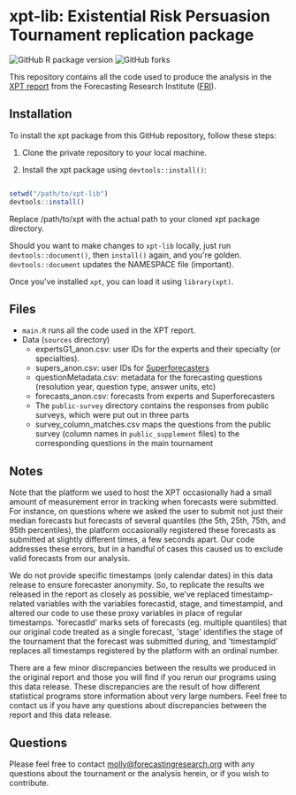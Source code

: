 xpt-lib: Existential Risk Persuasion Tournament replication package
================

<!-- badges: start -->

![GitHub R package version](https://img.shields.io/github/r-package/v/forecastingresearch/xpt-lib)
![GitHub forks](https://img.shields.io/github/forks/forecastingresearch/xpt-lib)

<!-- badges: end -->


This repository contains all the code used to produce the analysis in the
[XPT report](https://forecastingresearch.org/s/XPT.pdf) from the Forecasting
Research Institute ([FRI](https://forecastingresearch.org/)).

## Installation

To install the xpt package from this GitHub repository, follow these steps:

1. Clone the private repository to your local machine.

2. Install the xpt package using `devtools::install()`:

```R

setwd("/path/to/xpt-lib")
devtools::install()
```

Replace /path/to/xpt with the actual path to your cloned xpt package directory.

Should you want to make changes to `xpt-lib` locally, just run
`devtools::document()`, then `install()` again, and you're golden.
`devtools::document` updates the NAMESPACE file (important).

Once you've installed `xpt`, you can load it using `library(xpt)`.

## Files

- `main.R` runs all the code used in the XPT report.
- Data (`sources` directory)
    - expertsG1_anon.csv: user IDs for the experts and their specialty (or specialties).
    - supers_anon.csv: user IDs for [Superforecasters](https://goodjudgment.com/services/custom-superforecasts/)
    - questionMetadata.csv: metadata for the forecasting questions (resolution year, question type, answer units, etc)
    - forecasts_anon.csv: forecasts from experts and Superforecasters
    - The `public-survey` directory contains the responses from public surveys, which were put out in three parts
    - survey_column_matches.csv maps the questions from the public survey (column names in `public_supplement` files) to the corresponding questions in the main tournament

## Notes

Note that the platform we used to host the XPT occasionally had a small amount of measurement error in tracking when forecasts were submitted. For instance, on questions where we asked the user to submit not just their median forecasts but forecasts of several quantiles (the 5th, 25th, 75th, and 95th percentiles), the platform occasionally registered these forecasts as submitted at slightly different times, a few seconds apart. Our code addresses these errors, but in a handful of cases this caused us to exclude valid forecasts from our analysis.

We do not provide specific timestamps (only calendar dates) in this data release to ensure forecaster anonymity. So, to replicate the results we released in the report as closely as possible, we’ve replaced timestamp-related variables with the variables forecastid, stage, and timestampid, and altered our code to use these proxy variables in place of regular timestamps. 'forecastId' marks sets of forecasts (eg. multiple quantiles) that our original code treated as a single forecast, 'stage' identifies the stage of the tournament that the forecast was submitted during, and 'timestampId' replaces all timestamps registered by the platform with an ordinal number.

There are a few minor discrepancies between the results we produced in the original report and those you will find if you rerun our programs using this data release. These discrepancies are the result of how different statistical programs store information about very large numbers. Feel free to contact us if you have any questions about discrepancies between the report and this data release.

## Questions

Please feel free to contact molly@forecastingresearch.org with any questions
about the tournament or the analysis herein, or if you wish to contribute.

